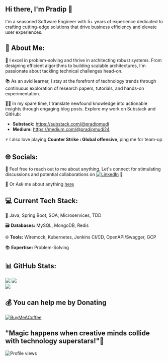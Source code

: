 <html>
    <head>
        <meta name="google-site-verification" content="NVeBBb2-gWO2_Wjt0PFChFeUWv_bgfuHHeQpk53df7k" />
    </head>
    <body>
    </body>
</html>

## Hi there, I'm Pradip 👋
I'm a seasoned Software Engineer with 5+ years of experience dedicated to crafting cutting-edge solutions that drive business efficiency and elevate user experiences.

## 💫 About Me:
🚀 I excel in problem-solving and thrive in architecting robust systems. From designing efficient algorithms to building scalable architectures, I'm passionate about tackling technical challenges head-on.

📚 As an avid learner, I stay at the forefront of technology trends through continuous exploration of research papers, tutorials, and hands-on experimentation.

👨‍💻 In my spare time, I translate newfound knowledge into actionable insights through engaging blog posts. Explore my work on Substack and GitHub:

 - **Substack:** https://substack.com/@pradipmudi
 - **Medium:** https://medium.com/@pradipmudi24
 
⚡ I also love playing **Counter Strike : Global offensive**, ping me for team-up


## 🌐 Socials:
💬 Feel free to reach out to me about anything. Let's connect for stimulating discussions and potential collaborations on
[![LinkedIn](https://img.shields.io/badge/LinkedIn-%230077B5.svg?logo=linkedin&logoColor=white)](https://linkedin.com/in/pradipmudi) 🤝

💬 Or Ask me about anything [here](https://github.com/pradipmudi/pradipmudi/issues)

## 💻 Current Tech Stack:
🔧 Java, Spring Boot, SOA, Microservices, TDD

🗃️ **Databases:** MySQL, MongoDB, Redis

🌐 **Tools:** Wiremock, Kubernetes, Jenkins CI/CD, OpenAPI/Swagger, GCP

📚 **Expertise:** Problem-Solving

## 📊 GitHub Stats:
![](https://github-readme-stats.vercel.app/api?username=pradipmudi&theme=algolia&hide_border=false&include_all_commits=true&count_private=true)
  ![](https://github-readme-streak-stats.herokuapp.com/?user=pradipmudi&theme=algolia&hide_border=false)<br/>
![](https://github-readme-stats.vercel.app/api/top-langs/?username=pradipmudi&&layout=compact&theme=vision-friendly-dark&langs_count=6hide_border=false&include_all_commits=true&count_private=true)


## 💰 You can help me by Donating
  [![BuyMeACoffee](https://img.shields.io/badge/Buy%20Me%20a%20Coffee-ffdd00?style=for-the-badge&logo=buy-me-a-coffee&logoColor=black)](https://buymeacoffee.com/pradipmudi) 

"Magic happens when creative minds collide with technology superstars!"🚀
---

![Profile views](https://gpvc.arturio.dev/pradipmudi)  

